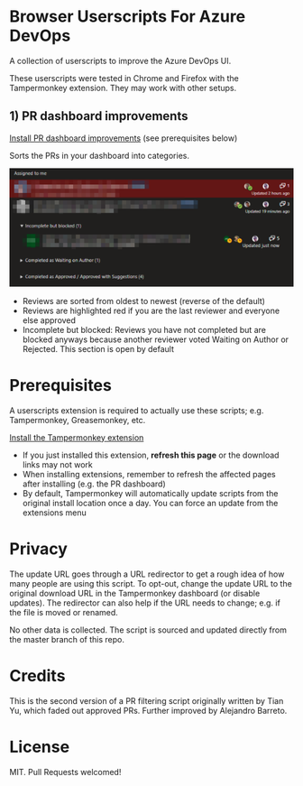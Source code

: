 # Browser Userscripts For Azure DevOps

A collection of userscripts to improve the Azure DevOps UI.

These userscripts were tested in Chrome and Firefox with the Tampermonkey extension. They may work with other setups.

## 1) PR dashboard improvements

[Install PR dashboard improvements](https://github.com/alejandro5042/azdo-userscripts/raw/master/src/azdo-pr-dashboard.user.js) (see prerequisites below)

Sorts the PRs in your dashboard into categories. 

![](static/azdo-pr-dashboard-example.png)

- Reviews are sorted from oldest to newest (reverse of the default)
- Reviews are highlighted red if you are the last reviewer and everyone else approved
- Incomplete but blocked: Reviews you have not completed but are blocked anyways because another reviewer voted Waiting on Author or Rejected. This section is open by default

# Prerequisites
A userscripts extension is required to actually use these scripts; e.g. Tampermonkey, Greasemonkey, etc.

[Install the Tampermonkey extension](https://tampermonkey.net/)

- If you just installed this extension, **refresh this page** or the download links may not work
- When installing extensions, remember to refresh the affected pages after installing (e.g. the PR dashboard)
- By default, Tampermonkey will automatically update scripts from the original install location once a day. You can force an update from the extensions menu

# Privacy
The update URL goes through a URL redirector to get a rough idea of how many people are using this script. To opt-out, change the update URL to the original download URL in the Tampermonkey dashboard (or disable updates). The redirector can also help if the URL needs to change; e.g. if the file is moved or renamed.

No other data is collected. The script is sourced and updated directly from the master branch of this repo.

# Credits
This is the second version of a PR filtering script originally written by Tian Yu, which faded out approved PRs. Further improved by Alejandro Barreto.

# License
MIT. Pull Requests welcomed!
